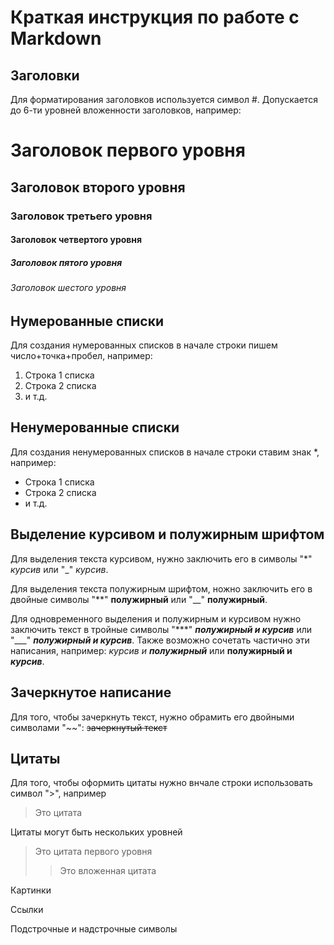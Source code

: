 # Краткая инструкция по работе с Markdown

## Заголовки

Для форматирования заголовков используется символ #. Допускается до 6-ти уровней вложенности заголовков, например:
# Заголовок первого уровня
## Заголовок второго уровня
### Заголовок третьего уровня
#### Заголовок четвертого уровня
##### Заголовок пятого уровня
###### Заголовок шестого уровня

## Нумерованные списки

Для создания нумерованных списков в начале строки пишем число+точка+пробел, например:
1. Строка 1 списка
2. Строка 2 списка
3. и т.д.

## Ненумерованные списки

Для создания ненумерованных списков в начале строки ставим знак *, например:
*  Строка 1 списка
* Строка 2 списка
* и т.д.

## Выделение курсивом и полужирным шрифтом
Для выделения текста курсивом, нужно заключить его в символы "*" *курсив* или "_" _курсив_.

Для выделения текста полужирным шрифтом, ножно заключить его в двойные символы "**" **полужирный** или "__" __полужирный__.

Для одновременного выделения и полужирным и курсивом нужно заключить текст в тройные символы "***" ***полужирный и курсив*** или "___" ___полужирный и курсив___.
Также возможно сочетать частично эти написания, например: *курсив и **полужирный*** или **полужирный и *курсив***.

## Зачеркнутое написание
Для того, чтобы зачеркнуть текст, нужно обрамить его двойными символами "~~": ~~зачеркнутый текст~~



## Цитаты

Для того, чтобы оформить цитаты нужно внчале строки использовать символ ">", например
> Это цитата

Цитаты могут быть нескольких уровней
> Это цитата первого уровня
>> Это вложенная цитата



Картинки

Ссылки

Подстрочные и надстрочные символы